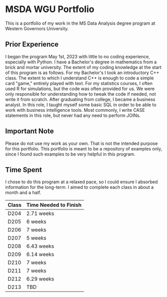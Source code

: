 # MSDA WGU Portfolio
This is a portfolio of my work in the MS Data Analysis degree program at Western Governors University. 

## Prior Experience
I began the program May 1st, 2023 with little to no coding experience, especially with Python. I have a Bachelor's degree in mathematics from a brick and mortar university. The extent of my coding knowledge at the start of this program is as follows. For my Bachelor's I took an introductory C++ class. The extent to which I understand C++ is enough to code a simple card "game," entirely played with text. For my statistics courses, I often used R for simulations, but the code was often provided for us. We were only responsible for understanding how to tweak the code if needed, not write it from scratch. After graduating from college, I became a business analyst. In this role, I taught myself some basic SQL in order to be able to work with business intelligence tools. Most commonly, I write CASE statements in this role, but never had any need to perform JOINs.

## Important Note
Please do not use my work as your own. That is not the intended purpose for this portfolio. This portfolio is meant to be a repository of examples only, since I found such examples to be very helpful in this program.

## Time Spent
I chose to do this program at a relaxed pace, so I could ensure I absorbed information for the long-term. I aimed to complete each class in about a month and a half.

| Class       | Time Needed to Finish |
| ----------- | ----------------------|
| D204        | 2.71 weeks            |
| D205        | 6 weeks               |
| D206        | 7 weeks               |
| D207        | 5 weeks               |
| D208        | 6.43 weeks            |
| D209        | 6.14 weeks            |
| D210        | 7 weeks               |
| D211        | 7 weeks               |
| D212        | 6.29 weeks            |
| D213        | TBD                   |
